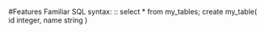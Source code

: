 #Features
Familiar SQL syntax:
::
select * from my_tables;
create my_table(
	id integer,
	name string
)


